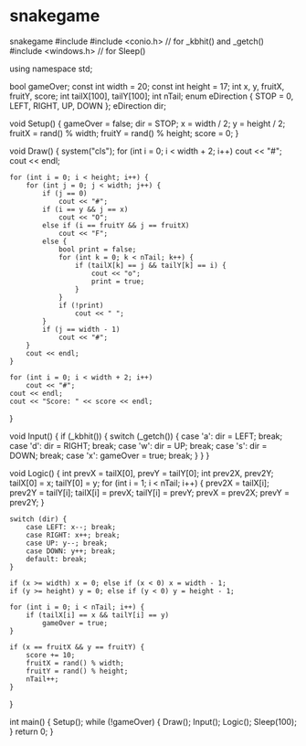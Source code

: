 # snakegame
snakegame
#include <iostream>
#include <conio.h>  // for _kbhit() and _getch()
#include <windows.h> // for Sleep()

using namespace std;

bool gameOver;
const int width = 20;
const int height = 17;
int x, y, fruitX, fruitY, score;
int tailX[100], tailY[100];
int nTail;
enum eDirection { STOP = 0, LEFT, RIGHT, UP, DOWN };
eDirection dir;

void Setup() {
    gameOver = false;
    dir = STOP;
    x = width / 2;
    y = height / 2;
    fruitX = rand() % width;
    fruitY = rand() % height;
    score = 0;
}

void Draw() {
    system("cls");
    for (int i = 0; i < width + 2; i++)
        cout << "#";
    cout << endl;

    for (int i = 0; i < height; i++) {
        for (int j = 0; j < width; j++) {
            if (j == 0)
                cout << "#";
            if (i == y && j == x)
                cout << "O";
            else if (i == fruitY && j == fruitX)
                cout << "F";
            else {
                bool print = false;
                for (int k = 0; k < nTail; k++) {
                    if (tailX[k] == j && tailY[k] == i) {
                        cout << "o";
                        print = true;
                    }
                }
                if (!print)
                    cout << " ";
            }
            if (j == width - 1)
                cout << "#";
        }
        cout << endl;
    }

    for (int i = 0; i < width + 2; i++)
        cout << "#";
    cout << endl;
    cout << "Score: " << score << endl;
}

void Input() {
    if (_kbhit()) {
        switch (_getch()) {
            case 'a': dir = LEFT; break;
            case 'd': dir = RIGHT; break;
            case 'w': dir = UP; break;
            case 's': dir = DOWN; break;
            case 'x': gameOver = true; break;
        }
    }
}

void Logic() {
    int prevX = tailX[0], prevY = tailY[0];
    int prev2X, prev2Y;
    tailX[0] = x;
    tailY[0] = y;
    for (int i = 1; i < nTail; i++) {
        prev2X = tailX[i];
        prev2Y = tailY[i];
        tailX[i] = prevX;
        tailY[i] = prevY;
        prevX = prev2X;
        prevY = prev2Y;
    }

    switch (dir) {
        case LEFT: x--; break;
        case RIGHT: x++; break;
        case UP: y--; break;
        case DOWN: y++; break;
        default: break;
    }

    if (x >= width) x = 0; else if (x < 0) x = width - 1;
    if (y >= height) y = 0; else if (y < 0) y = height - 1;

    for (int i = 0; i < nTail; i++) {
        if (tailX[i] == x && tailY[i] == y)
            gameOver = true;
    }

    if (x == fruitX && y == fruitY) {
        score += 10;
        fruitX = rand() % width;
        fruitY = rand() % height;
        nTail++;
    }
}

int main() {
    Setup();
    while (!gameOver) {
        Draw();
        Input();
        Logic();
        Sleep(100);
    }
    return 0;
}




